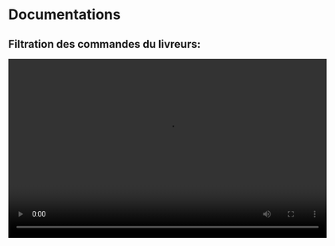 # Documentations

## Filtration des commandes du livreurs:

<video width="640" height="360" controls>
  <source src="./assets/vids/Enregistrement de l&apos;écran 2024-09-27 033053.mp4" type="video/mp4">
  Your browser does not support the video tag.
</video>